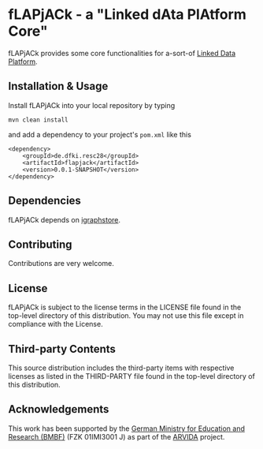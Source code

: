 # fLAPjACk - a "Linked dAta PlAtform Core"
fLAPjACk provides some core functionalities for a-sort-of [Linked Data Platform](https://www.w3.org/TR/ldp/).


Installation & Usage
-
Install fLAPjACk into your local repository by typing
```
mvn clean install
```
and add a dependency to your project's `pom.xml` like this
```
<dependency>
	<groupId>de.dfki.resc28</groupId>
  	<artifactId>flapjack</artifactId>
  	<version>0.0.1-SNAPSHOT</version>
</dependency>
```


Dependencies
-
fLAPjACk depends on [igraphstore](https://github.com/rmrschub/igraphstore).


Contributing
-
Contributions are very welcome.


License
-
fLAPjACk is subject to the license terms in the LICENSE file found in the top-level directory of this distribution.
You may not use this file except in compliance with the License.


Third-party Contents
-
This source distribution includes the third-party items with respective licenses as listed in the THIRD-PARTY file found in the top-level directory of this distribution.

## Acknowledgements
This work has been supported by the [German Ministry for Education and Research (BMBF)](http://www.bmbf.de/en/index.html) (FZK 01IMI3001 J) as part of the [ARVIDA](http://www.arvida.de/) project.
